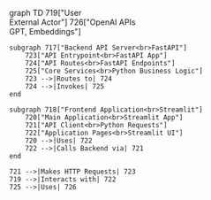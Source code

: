 graph TD
    719["User<br>External Actor"]
    726["OpenAI APIs<br>GPT, Embeddings"]
    
    subgraph 717["Backend API Server<br>FastAPI"]
        723["API Entrypoint<br>FastAPI App"]
        724["API Routes<br>FastAPI Endpoints"]
        725["Core Services<br>Python Business Logic"]
        723 -->|Routes to| 724
        724 -->|Invokes| 725
    end
    
    subgraph 718["Frontend Application<br>Streamlit"]
        720["Main Application<br>Streamlit App"]
        721["API Client<br>Python Requests"]
        722["Application Pages<br>Streamlit UI"]
        720 -->|Uses| 722
        722 -->|Calls Backend via| 721
    end
    
    721 -->|Makes HTTP Requests| 723
    719 -->|Interacts with| 722
    725 -->|Uses| 726
